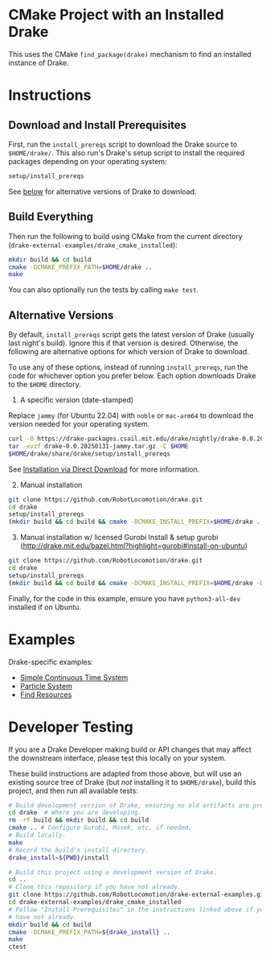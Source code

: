 # CMake Project with an Installed Drake

This uses the CMake `find_package(drake)`
mechanism to find an installed instance of Drake.

# Instructions

## Download and Install Prerequisites

First, run the `install_prereqs` script to download the
Drake source to `$HOME/drake/`. This also run's Drake's
setup script to install the required packages depending
on your operating system:

```bash
setup/install_prereqs
```

See [below](#alternative-versions) for alternative versions of
Drake to download.

## Build Everything

Then run the following to build using CMake from the current directory
(`drake-external-examples/drake_cmake_installed`):

```bash
mkdir build && cd build
cmake -DCMAKE_PREFIX_PATH=$HOME/drake ..
make
```

You can also optionally run the tests by calling `make test`.

## Alternative Versions

By default, `install_prereqs` script gets the latest version
of Drake (usually last night's build). Ignore this if that
version is desired. Otherwise, the following are alternative
options for which version of Drake to download.

To use any of these options, instead of running `install_prereqs`,
run the code for whichever option you prefer below. Each option
downloads Drake to the `$HOME` directory.

1. A specific version (date-stamped)

Replace `jammy` (for Ubuntu 22.04) with `noble` or `mac-arm64`
to download the version needed for your operating system.

```bash
curl -O https://drake-packages.csail.mit.edu/drake/nightly/drake-0.0.20250131-jammy.tar.gz
tar -xvzf drake-0.0.20250131-jammy.tar.gz -C $HOME
$HOME/drake/share/drake/setup/install_prereqs
```

See [Installation via Direct Download](https://drake.mit.edu/from_binary.html)
for more information.

2. Manual installation

```bash
git clone https://github.com/RobotLocomotion/drake.git
cd drake
setup/install_prereqs
(mkdir build && cd build && cmake -DCMAKE_INSTALL_PREFIX=$HOME/drake .. && make)
```

3. Manual installation w/ licensed Gurobi
Install & setup gurobi (http://drake.mit.edu/bazel.html?highlight=gurobi#install-on-ubuntu)

```bash
git clone https://github.com/RobotLocomotion/drake.git
cd drake
setup/install_prereqs
(mkdir build && cd build && cmake -DCMAKE_INSTALL_PREFIX=$HOME/drake -DWITH_GUROBI=ON .. && make)
```

Finally, for the code in this example, ensure you have `python3-all-dev`
installed if on Ubuntu.

# Examples

Drake-specific examples:

* [Simple Continuous Time System](src/simple_continuous_time_system/README.md)
* [Particle System](src/particle)
* [Find Resources](src/find_resource/README.md)

# Developer Testing

If you are a Drake Developer making build or API changes that may affect the
downstream interface, please test this locally on your system.

These build instructions are adapted from those above, but will use an existing
source tree of Drake (but *not* installing it to `$HOME/drake`),
build this project, and then run all available tests:

```bash
# Build development version of Drake, ensuring no old artifacts are present.
cd drake  # Where you are developing.
rm -rf build && mkdir build && cd build
cmake .. # Configure Gurobi, Mosek, etc, if needed.
# Build locally.
make
# Record the build's install directory.
drake_install=${PWD}/install

# Build this project using a development version of Drake.
cd ..
# Clone this repository if you have not already.
git clone https://github.com/RobotLocomotion/drake-external-examples.git
cd drake-external-examples/drake_cmake_installed
# Follow "Install Prerequisites" in the instructions linked above if you
# have not already.
mkdir build && cd build
cmake -DCMAKE_PREFIX_PATH=${drake_install} ..
make
ctest
```
